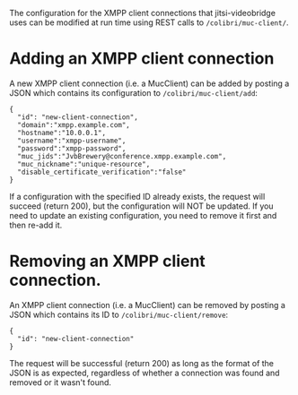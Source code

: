 The configuration for the XMPP client connections that jitsi-videobridge uses can be modified at run time using REST calls to `/colibri/muc-client/`.

# Adding an XMPP client connection
A new XMPP client connection (i.e. a MucClient) can be added by posting a JSON which contains its configuration to `/colibri/muc-client/add`:
```
{
  "id": "new-client-connection",
  "domain":"xmpp.example.com",
  "hostname":"10.0.0.1",
  "username":"xmpp-username",
  "password":"xmpp-password",
  "muc_jids":"JvbBrewery@conference.xmpp.example.com",
  "muc_nickname":"unique-resource",
  "disable_certificate_verification":"false"
}
```

If a configuration with the specified ID already exists, the request will succeed (return 200), but the configuration will NOT be updated. If you need to update an existing configuration, you need to remove it first and then re-add it.

# Removing an XMPP client connection.
An XMPP client connection (i.e. a MucClient) can be removed by posting a JSON which contains its ID to `/colibri/muc-client/remove`:
```
{
  "id": "new-client-connection"
}
```

The request will be successful (return 200) as long as the format of the JSON is as expected, regardless of whether a connection was found and removed or it wasn't found.
